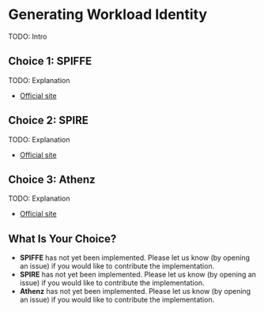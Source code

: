 # Generating Workload Identity

TODO: Intro

## Choice 1: SPIFFE

TODO: Explanation

* [Official site](https://spiffe.io)

## Choice 2: SPIRE

TODO: Explanation

* [Official site](https://spiffe.io/docs/latest/spire-about)

## Choice 3: Athenz

TODO: Explanation

* [Official site](https://athenz.io)

## What Is Your Choice?

* **SPIFFE** has not yet been implemented. Please let us know (by opening an issue) if you would like to contribute the implementation.
* **SPIRE** has not yet been implemented. Please let us know (by opening an issue) if you would like to contribute the implementation.
* **Athenz** has not yet been implemented. Please let us know (by opening an issue) if you would like to contribute the implementation.
